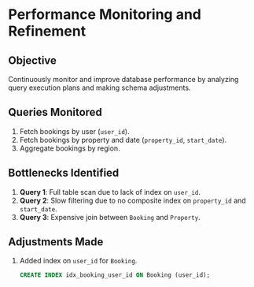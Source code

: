 # Performance Monitoring and Refinement

## Objective
Continuously monitor and improve database performance by analyzing query execution plans and making schema adjustments.

## Queries Monitored
1. Fetch bookings by user (`user_id`).
2. Fetch bookings by property and date (`property_id`, `start_date`).
3. Aggregate bookings by region.

## Bottlenecks Identified
1. **Query 1**: Full table scan due to lack of index on `user_id`.
2. **Query 2**: Slow filtering due to no composite index on `property_id` and `start_date`.
3. **Query 3**: Expensive join between `Booking` and `Property`.

## Adjustments Made
1. Added index on `user_id` for `Booking`.
   ```sql
   CREATE INDEX idx_booking_user_id ON Booking (user_id);
